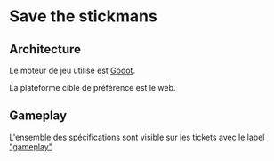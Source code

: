 # Save the stickmans

## Architecture

Le moteur de jeu utilisé est [Godot](https://github.com/godotengine/godot).

La plateforme cible de préférence est le web.

## Gameplay

L'ensemble des spécifications sont visible sur les [tickets avec le label "gameplay"](https://github.com/premieroctet/save-the-stickmans/issues?q=is%3Aissue+is%3Aopen+label%3Agameplay) 
